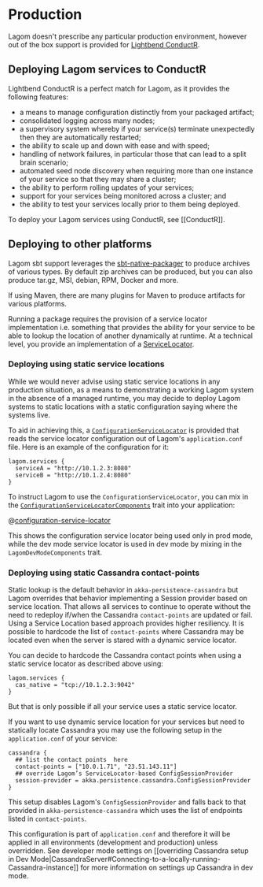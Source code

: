 # Production

Lagom doesn't prescribe any particular production environment, however out of the box support is provided for [Lightbend ConductR](https://www.lightbend.com/products/conductr).

## Deploying Lagom services to ConductR

Lightbend ConductR is a perfect match for Lagom, as it provides the following features:

* a means to manage configuration distinctly from your packaged artifact;
* consolidated logging across many nodes;
* a supervisory system whereby if your service(s) terminate unexpectedly then they are automatically restarted;
* the ability to scale up and down with ease and with speed;
* handling of network failures, in particular those that can lead to a split brain scenario;
* automated seed node discovery when requiring more than one instance of your service so that they may share a cluster;
* the ability to perform rolling updates of your services;
* support for your services being monitored across a cluster; and
* the ability to test your services locally prior to them being deployed.

To deploy your Lagom services using ConductR, see [[ConductR]].

## Deploying to other platforms

Lagom sbt support leverages the [sbt-native-packager](http://www.scala-sbt.org/sbt-native-packager/) to produce archives of various types. By default zip archives can be produced, but you can also produce tar.gz, MSI, debian, RPM, Docker and more.

If using Maven, there are many plugins for Maven to produce artifacts for various platforms.

Running a package requires the provision of a service locator implementation i.e. something that provides the ability for your service to be able to lookup the location of another dynamically at runtime. At a technical level, you provide an implementation of a [ServiceLocator](api/com/lightbend/lagom/scaladsl/api/ServiceLocator.html).

### Deploying using static service locations

While we would never advise using static service locations in any production situation, as a means to demonstrating a working Lagom system in the absence of a managed runtime, you may decide to deploy Lagom systems to static locations with a static configuration saying where the systems live.

To aid in achieving this, a [`ConfigurationServiceLocator`](api/com/lightbend/lagom/scaladsl/client/ConfigurationServiceLocator.html) is provided that reads the service locator configuration out of Lagom's `application.conf` file.  Here is an example of the configuration for it:

```
lagom.services {
  serviceA = "http://10.1.2.3:8080"
  serviceB = "http://10.1.2.4:8080"
}
```

To instruct Lagom to use the `ConfigurationServiceLocator`, you can mix in the [`ConfigurationServiceLocatorComponents`](api/com/lightbend/lagom/scaladsl/client/ConfigurationServiceLocatorComponents.html) trait into your application:

@[configuration-service-locator](code/ProductionOverview.scala)

This shows the configuration service locator being used only in prod mode, while the dev mode service locator is used in dev mode by mixing in the `LagomDevModeComponents` trait.

### Deploying using static Cassandra contact-points

Static lookup is the default behavior in `akka-persistence-cassandra` but Lagom overrides that behavior implementing a Session provider based on service location. That allows all services to continue to operate without the need to redeploy if/when the Cassandra `contact-points` are updated or fail. Using a Service Location based approach provides higher resiliency. It is possible to hardcode the list of `contact-points` where Cassandra may be located even when the server is stared with a dynamic service locator.

You can decide to hardcode the Cassandra contact points when using a static service locator as described above using:

```
lagom.services {
  cas_native = "tcp://10.1.2.3:9042"
}
```

But that is only possible if all your service uses a static service locator.

If you want to use dynamic service location for your services but need to statically locate Cassandra you may use the following setup in the `application.conf` of your service:

```
cassandra {
  ## list the contact points  here
  contact-points = ["10.0.1.71", "23.51.143.11"]
  ## override Lagom’s ServiceLocator-based ConfigSessionProvider
  session-provider = akka.persistence.cassandra.ConfigSessionProvider
}
```

This setup disables Lagom's `ConfigSessionProvider` and falls back to that provided in `akka-persistence-cassandra` which uses the list of endpoints listed in `contact-points`.

This configuration is part of `application.conf` and therefore it will be applied in all environments (development and production) unless overridden. See developer mode settings on [[overriding Cassandra setup in Dev Mode|CassandraServer#Connecting-to-a-locally-running-Cassandra-instance]] for more information on settings up Cassandra in dev mode.
